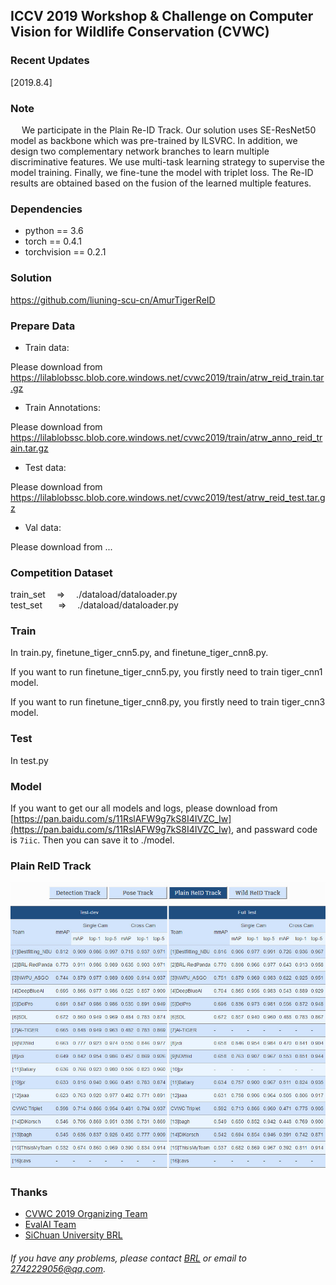 ## ICCV 2019 Workshop & Challenge on Computer Vision for Wildlife Conservation (CVWC)


### Recent Updates
[2019.8.4]

### Note
&ensp;&ensp; We participate in the Plain Re-ID Track. Our solution uses SE-ResNet50 model as backbone which was pre-trained by ILSVRC. In addition, we design two complementary network branches to learn multiple discriminative features. We use multi-task learning strategy to supervise the model training. Finally, we fine-tune the model with triplet loss. The Re-ID results are obtained based on the fusion of the learned multiple features.

### Dependencies
- python == 3.6
- torch == 0.4.1
- torchvision == 0.2.1


### Solution  
https://github.com/liuning-scu-cn/AmurTigerReID


### Prepare Data  
- Train data:

Please download from https://lilablobssc.blob.core.windows.net/cvwc2019/train/atrw_reid_train.tar.gz

- Train Annotations:

Please download from https://lilablobssc.blob.core.windows.net/cvwc2019/train/atrw_anno_reid_train.tar.gz

- Test data:

Please download from https://lilablobssc.blob.core.windows.net/cvwc2019/test/atrw_reid_test.tar.gz

- Val data:

Please download from ...


### Competition Dataset  
train_set &ensp;&ensp;=> &ensp;&ensp;./dataload/dataloader.py  
test_set &ensp;&ensp;&ensp;=> &ensp;&ensp;./dataload/dataloader.py


### Train  
In train.py, finetune_tiger_cnn5.py, and finetune_tiger_cnn8.py. 

If you want to run finetune_tiger_cnn5.py, you firstly need to train tiger_cnn1 model.

If you want to run finetune_tiger_cnn8.py, you firstly need to train tiger_cnn3 model.

### Test  
In test.py  

### Model
If you want to get our all models and logs, please download from [https://pan.baidu.com/s/11RslAFW9g7kS8I4IVZC_Iw](https://pan.baidu.com/s/11RslAFW9g7kS8I4IVZC_Iw), and passward code is ```7iic```.
Then you can save it to ./model.

### Plain ReID Track
<div align="center">
    <img src="showing/ReID.jpg" width="800px"/>
</div>

### Thanks
- [CVWC 2019 Organizing Team](https://cvwc2019.github.io/)
- [EvalAI Team](https://evalai.cloudcv.org)
- [SiChuan University BRL](http://www.scubrl.org/index)

###### If you have any problems, please contact [BRL](http://www.scubrl.org/index) or email to 2742229056@qq.com.
